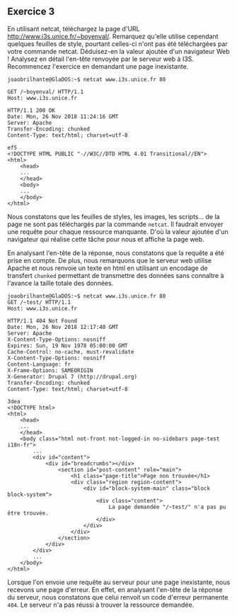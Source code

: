 ## Exercice 3

En utilisant netcat, téléchargez la page d'URL http://www.i3s.unice.fr/~boyenval/.
Remarquez qu'elle utilise cependant quelques feuilles de style, pourtant celles-ci
n'ont pas  été téléchargées par votre commande netcat. Déduisez-en la valeur ajoutée
d'un navigateur Web ! Analysez en détail l'en-tête renvoyée par le  serveur web
à I3S. Recommencez l'exercice en demandant une page inexistante.

	joaobrilhante@GlaDOS:~$ netcat www.i3s.unice.fr 80

	GET /~boyenval/ HTTP/1.1
	Host: www.i3s.unice.fr

	HTTP/1.1 200 OK
	Date: Mon, 26 Nov 2018 11:24:16 GMT
	Server: Apache
	Transfer-Encoding: chunked
	Content-Type: text/html; charset=utf-8

	ef5
	<!DOCTYPE HTML PUBLIC "-//W3C//DTD HTML 4.01 Transitional//EN">
	<html>
		<head>
		...
		</head>
		<body>
		...
		</body>
	</html>

Nous constatons que les feuilles de styles, les images, les scripts... de la page
ne sont pas téléchargés par la commande `netcat`. Il faudrait envoyer une requête
pour chaque ressource manquante. D'où la valeur ajoutée d'un navigateur qui réalise
cette tâche pour nous et affiche la page web.

En analysant l'en-tête de la réponse, nous constatons que la requête a été prise
en compte. De plus, nous remarquons que le serveur web utilise Apache et nous
renvoie un texte en html en utilisant un encodage de transfert `chunked` permettant
de transmettre des données sans connaître à l'avance la taille totale des données.

	joaobrilhante@GlaDOS:~$ netcat www.i3s.unice.fr 80
	GET /~test/ HTTP/1.1
	Host: www.i3s.unice.fr

	HTTP/1.1 404 Not Found
	Date: Mon, 26 Nov 2018 12:17:40 GMT
	Server: Apache
	X-Content-Type-Options: nosniff
	Expires: Sun, 19 Nov 1978 05:00:00 GMT
	Cache-Control: no-cache, must-revalidate
	X-Content-Type-Options: nosniff
	Content-Language: fr
	X-Frame-Options: SAMEORIGIN
	X-Generator: Drupal 7 (http://drupal.org)
	Transfer-Encoding: chunked
	Content-Type: text/html; charset=utf-8

	3dea
	<!DOCTYPE html>
	<html>
		<head>
		...
		</head>
		<body class="html not-front not-logged-in no-sidebars page-test i18n-fr">
			...
			<div id="content">
				<div id="breadcrumbs"></div>
					<section id="post-content" role="main">
						<h1 class="page-title">Page non trouvée</h1>
						<div class="region region-content">
							<div id="block-system-main" class="block block-system">
								<div class="content">
									La page demandée "/~test/" n'a pas pu être trouvée.
								</div>
							</div>
						</div>
					</section>
				</div>
			</div>
			...
		</body>
	</html>

Lorsque l'on envoie une requête au serveur pour une page inexistante, nous
recevons une page d'erreur. En effet, en analysant l'en-tête de la réponse du
serveur, nous constatons que celui renvoit un code d'erreur permanente `404`.
Le serveur n'a pas réussi à trouver la ressource demandée.
